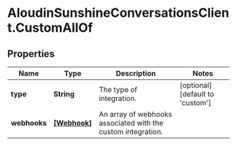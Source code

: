 # AloudinSunshineConversationsClient.CustomAllOf

## Properties

Name | Type | Description | Notes
------------ | ------------- | ------------- | -------------
**type** | **String** | The type of integration. | [optional] [default to &#39;custom&#39;]
**webhooks** | [**[Webhook]**](Webhook.md) | An array of webhooks associated with the custom integration. | 


